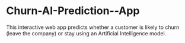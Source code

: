 # Churn-AI-Prediction--App
This interactive web app predicts whether a customer is likely to churn (leave the company) or stay using an Artificial Intelligence model.
